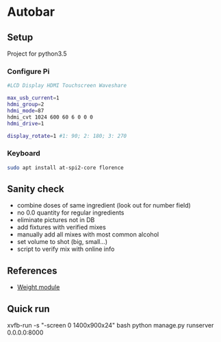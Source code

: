 # Autobar

## Setup

Project for python3.5

### Configure Pi

```bash
#LCD Display HDMI Touchscreen Waveshare

max_usb_current=1
hdmi_group=2
hdmi_mode=87
hdmi_cvt 1024 600 60 6 0 0 0
hdmi_drive=1

display_rotate=1 #1: 90; 2: 180; 3: 270
```

### Keyboard

```bash
sudo apt install at-spi2-core florence
```

## Sanity check

- combine doses of same ingredient (look out for number field)
- no 0.0 quantity for regular ingredients
- eliminate pictures not in DB
- add fixtures with verified mixes
- manually add all mixes with most common alcohol
- set volume to shot (big, small...)
- script to verify mix with online info

## References

- [Weight module](https://circuitdigest.com/microcontroller-projects/arduino-weight-measurement-using-load-cell/)

## Quick run

xvfb-run -s "-screen 0 1400x900x24" bash
python manage.py runserver 0.0.0.0:8000
